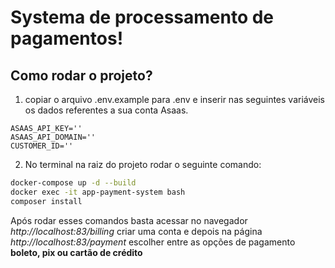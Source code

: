 # Systema de processamento de pagamentos!

## Como rodar o projeto?

 1. copiar o arquivo .env.example para .env e inserir nas seguintes variáveis os dados referentes a sua conta Asaas.
```config 
ASAAS_API_KEY=''
ASAAS_API_DOMAIN=''
CUSTOMER_ID=''
```
 2. No terminal na raiz do projeto rodar o seguinte comando:
 ```bash 
 docker-compose up -d --build 
 docker exec -it app-payment-system bash 
 composer install
```
 Após rodar esses comandos basta acessar no navegador *http://localhost:83/billing* criar uma conta e depois na página *http://localhost:83/payment* escolher entre as opções de pagamento **boleto, pix ou cartão de crédito**

